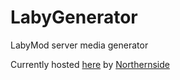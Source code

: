 # LabyGenerator
LabyMod server media generator

Currently hosted [here](https://northernside.social/utils/smg/index.php) by [Northernside](https://github.com/Northernside)

